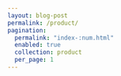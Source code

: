 ```yaml
---
layout: blog-post
permalink: /product/
pagination:
  permalink: "index-:num.html"
  enabled: true
  collection: product
  per_page: 1
---
```

